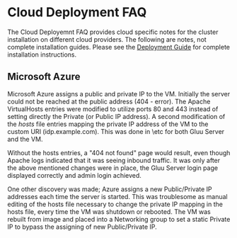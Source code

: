 # Cloud Deployment FAQ

The Cloud Deployemnt FAQ provides cloud specific notes for the cluster installation on different cloud providers. 
The following are notes, not complete installation guides. 
Please see the [Deployment Guide](http://www.gluu.org/docs/admin-guide/deployment/) for complete installation instructions.

## Microsoft Azure
Microsoft Azure assigns a public and private IP to the VM. Initially the server could not be reached at the public address (404 - error).
The Apache VirtualHosts entries were modified to utilize ports 80 and 443 instead of setting directly the Private (or Public IP address).
A second modification of the *hosts* file entries mapping the private IP address of the VM to the custom URI (idp.example.com).
This was done in \etc for both Gluu Server and the VM.

Without the hosts entries, a "404 not found" page would result, even though Apache logs indicated that it was seeing inbound traffic. It was only after the above mentioned changes were in place, the Gluu Server login page displayed correctly and admin login achieved.

One other discovery was made; Azure assigns a new Public/Private IP addresses each time the server is started. This was troublesome as manual editing of the hosts file necessary to change the private IP mapping in the hosts file, every time the VM was shutdown or rebooted. 
The VM was rebuilt from image and placed into a Networking group to set a static Private IP to bypass the assigning of new Public/Private IP.
